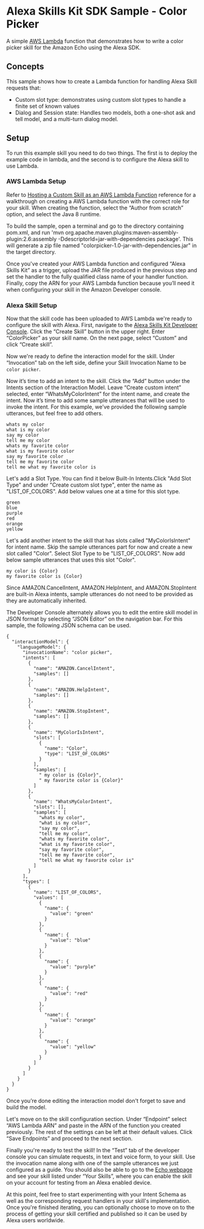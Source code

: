 # Alexa Skills Kit SDK Sample - Color Picker
A simple [AWS Lambda](http://aws.amazon.com/lambda) function that demonstrates how to write a color picker skill for the Amazon Echo using the Alexa SDK.

## Concepts
This sample shows how to create a Lambda function for handling Alexa Skill requests that:

- Custom slot type: demonstrates using custom slot types to handle a finite set of known values
- Dialog and Session state: Handles two models, both a one-shot ask and tell model, and a multi-turn dialog model.

## Setup
To run this example skill you need to do two things. The first is to deploy the example code in lambda, and the second is to configure the Alexa skill to use Lambda.

### AWS Lambda Setup
Refer to [Hosting a Custom Skill as an AWS Lambda Function](https://developer.amazon.com/docs/custom-skills/host-a-custom-skill-as-an-aws-lambda-function.html) reference for a walkthrough on creating a AWS Lambda function with the correct role for your skill. When creating the function, select the “Author from scratch” option, and select the Java 8 runtime. 

To build the sample, open a terminal and go to the directory containing pom.xml, and run 'mvn org.apache.maven.plugins:maven-assembly-plugin:2.6:assembly -DdescriptorId=jar-with-dependencies package'. This will generate a zip file named "colorpicker-1.0-jar-with-dependencies.jar" in the target directory.

Once you've created your AWS Lambda function and configured “Alexa Skills Kit” as a trigger, upload the JAR file produced in the previous step and set the handler to the fully qualified class name of your handler function. Finally, copy the ARN for your AWS Lambda function because you’ll need it when configuring your skill in the Amazon Developer console.

### Alexa Skill Setup
Now that the skill code has been uploaded to AWS Lambda we're ready to configure the skill with Alexa. First, navigate to the [Alexa Skills Kit Developer Console](https://developer.amazon.com/alexa/console/ask). Click the “Create Skill” button in the upper right. Enter “ColorPicker” as your skill name. On the next page,  select “Custom” and click “Create skill”.
 
Now we're ready to define the interaction model for the skill. Under “Invocation” tab on the left side, define your Skill Invocation Name to be `color picker`. 
 
Now it’s time to add an intent to the skill. Click the “Add” button under the Intents section of the Interaction Model. Leave “Create custom intent” selected, enter “WhatsMyColorIntent” for the intent name, and create the intent. Now it’s time to add some sample utterances that will be used to invoke the intent. For this example, we’ve provided the following sample utterances, but feel free to add others. 

```
whats my color
what is my color
say my color
tell me my color
whats my favorite color
what is my favorite color
say my favorite color
tell me my favorite color
tell me what my favorite color is
```
Let's add a Slot Type. You can find it below Built-In Intents.Click "Add Slot Type" and under "Create custom slot type", enter the name as "LIST\_OF\_COLORS". Add below values one at a time for this slot type.

```
green
blue
purple
red
orange
yellow
```

Let's add another intent to the skill that has slots called "MyColorIsIntent" for intent name. Skip the sample utterances part for now and create a new slot called "Color". Select Slot Type to be "LIST\_OF\_COLORS".
Now add below sample utterances that uses this slot "Color".

```
my color is {Color}
my favorite color is {Color}
```

Since AMAZON.CancelIntent, AMAZON.HelpIntent, and AMAZON.StopIntent are built-in Alexa intents, sample utterances do not need to be provided as they are automatically inherited.

The Developer Console alternately allows you to edit the entire skill model in JSON format by selecting “JSON Editor” on the navigation bar. For this sample, the following JSON schema can be used.

```
{
  "interactionModel": {
    "languageModel": {
      "invocationName": "color picker",
      "intents": [
        {
          "name": "AMAZON.CancelIntent",
          "samples": []
        },
        {
          "name": "AMAZON.HelpIntent",
          "samples": []
        },
        {
          "name": "AMAZON.StopIntent",
          "samples": []
        },
        {
          "name": "MyColorIsIntent",
          "slots": [
            {
              "name": "Color",
              "type": "LIST_OF_COLORS"
            }
          ],
          "samples": [
            " my color is {Color}",
            " my favorite color is {Color}"
          ]
        },
        {
          "name": "WhatsMyColorIntent",
          "slots": [],
          "samples": [
            "whats my color",
            "what is my color",
            "say my color",
            "tell me my color",
            "whats my favorite color",
            "what is my favorite color",
            "say my favorite color",
            "tell me my favorite color",
            "tell me what my favorite color is"
          ]
        }
      ],
      "types": [
        {
          "name": "LIST_OF_COLORS",
          "values": [
            {
              "name": {
                "value": "green"
              }
            },
            {
              "name": {
                "value": "blue"
              }
            },
            {
              "name": {
                "value": "purple"
              }
            },
            {
              "name": {
                "value": "red"
              }
            },
            {
              "name": {
                "value": "orange"
              }
            },
            {
              "name": {
                "value": "yellow"
              }
            }
          ]
        }
      ]
    }
  }
}
```

Once you’re done editing the interaction model don't forget to save and build the model.
 
Let's move on to the skill configuration section. Under “Endpoint” select “AWS Lambda ARN” and paste in the ARN of the function you created previously. The rest of the settings can be left at their default values. Click “Save Endpoints” and proceed to the next section.
 
Finally you're ready to test the skill! In the “Test” tab of the developer console you can simulate requests, in text and voice form, to your skill. Use the invocation name along with one of the sample utterances we just configured as a guide. You should also be able to go to the [Echo webpage](http://echo.amazon.com/#skills) and see your skill listed under “Your Skills”, where you can enable the skill on your account for testing from an Alexa enabled device.
 
At this point, feel free to start experimenting with your Intent Schema as well as the corresponding request handlers in your skill's implementation. Once you're finished iterating, you can optionally choose to move on to the process of getting your skill certified and published so it can be used by Alexa users worldwide.
